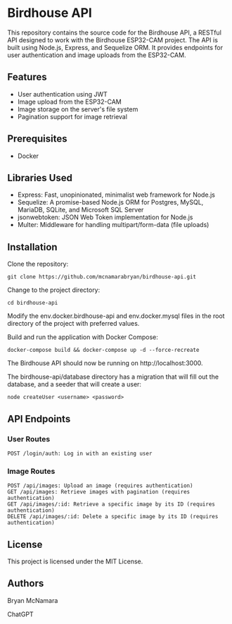 # Birdhouse API

This repository contains the source code for the Birdhouse API, a RESTful API designed to work with the Birdhouse ESP32-CAM project. The API is built using Node.js, Express, and Sequelize ORM. It provides endpoints for user authentication and image uploads from the ESP32-CAM.

## Features

- User authentication using JWT
- Image upload from the ESP32-CAM
- Image storage on the server's file system
- Pagination support for image retrieval

## Prerequisites

- Docker

## Libraries Used

- Express: Fast, unopinionated, minimalist web framework for Node.js
- Sequelize: A promise-based Node.js ORM for Postgres, MySQL, MariaDB, SQLite, and Microsoft SQL Server
- jsonwebtoken: JSON Web Token implementation for Node.js
- Multer: Middleware for handling multipart/form-data (file uploads)

## Installation

Clone the repository:

``git clone https://github.com/mcnamarabryan/birdhouse-api.git``

Change to the project directory:

``cd birdhouse-api``

Modify the env.docker.birdhouse-api and env.docker.mysql files in the root directory of the project with preferred values.

Build and run the application with Docker Compose:

``docker-compose build && docker-compose up -d --force-recreate``

The Birdhouse API should now be running on http://localhost:3000.

The birdhouse-api/database directory has a migration that will fill out the database, and a seeder that will create a user:

``node createUser <username> <password>``

## API Endpoints

### User Routes
```
POST /login/auth: Log in with an existing user
```
### Image Routes
```
POST /api/images: Upload an image (requires authentication)
GET /api/images: Retrieve images with pagination (requires authentication)
GET /api/images/:id: Retrieve a specific image by its ID (requires authentication)
DELETE /api/images/:id: Delete a specific image by its ID (requires authentication)
```

## License

This project is licensed under the MIT License.

## Authors

Bryan McNamara

ChatGPT
